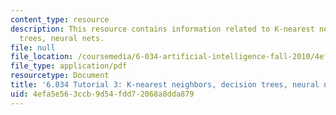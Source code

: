 ```yaml
---
content_type: resource
description: This resource contains information related to K-nearest neighbors, decision
  trees, neural nets.
file: null
file_location: /coursemedia/6-034-artificial-intelligence-fall-2010/4efa5e563ccb9d54fdd72068a8dda879_MIT6_034F10_tutor03.pdf
file_type: application/pdf
resourcetype: Document
title: '6.034 Tutorial 3: K-nearest neighbors, decision trees, neural nets'
uid: 4efa5e56-3ccb-9d54-fdd7-2068a8dda879
---
```

